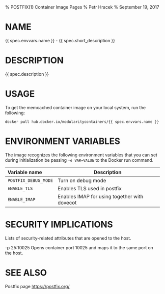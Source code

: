 % POSTFIX(1) Container Image Pages
% Petr Hracek
% September 19, 2017

# NAME
{{ spec.envvars.name }} - {{ spec.short_description }}

# DESCRIPTION
{{ spec.description }}

# USAGE
To get the memcached container image on your local system, run the following:

    docker pull hub.docker.io/modularitycontainers/{{ spec.envvars.name }}

  
# ENVIRONMENT VARIABLES

The image recognizes the following environment variables that you can set
during initialization be passing `-e VAR=VALUE` to the Docker run command.

|    Variable name         |      Description                              |
| :----------------------- | --------------------------------------------- |
|  `POSTFIX_DEBUG_MODE`    | Turn on debug mode                            |  
|  `ENABLE_TLS`            | Enables TLS used in postfix                   |
|  `ENABLE_IMAP`           | Enables IMAP for using together with dovecot  |

        
# SECURITY IMPLICATIONS
Lists of security-related attributes that are opened to the host.

-p 25:10025
    Opens container port 10025 and maps it to the same port on the host.

# SEE ALSO
Postfix page
<https://postfix.org/>
